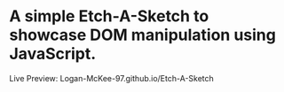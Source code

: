 # A simple Etch-A-Sketch to showcase DOM manipulation using JavaScript.

Live Preview: Logan-McKee-97.github.io/Etch-A-Sketch
